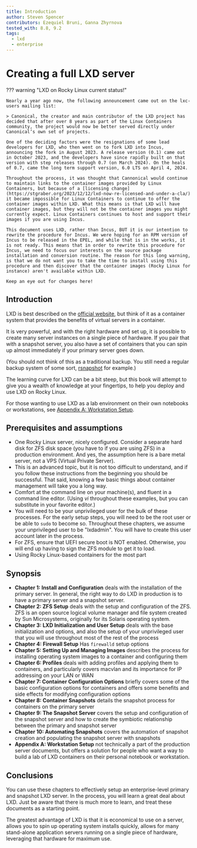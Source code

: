 ```yaml
---
title: Introduction 
author: Steven Spencer
contributors: Ezequiel Bruni, Ganna Zhyrnova
tested_with: 8.8, 9.2
tags:
  - lxd
  - enterprise
---
```


# Creating a full LXD server

??? warning "LXD on Rocky Linux current status!"

    Nearly a year ago now, the following announcement came out on the lxc-users mailing list:

    > Canonical, the creator and main contributor of the LXD project has decided that after over 8 years as part of the Linux Containers community, the project would now be better served directly under Canonical’s own set of projects.

    One of the deciding factors were the resignations of some lead developers for LXD, who then went on to fork LXD into Incus, announcing the fork in August 2023. A release version (0.1) came out in October 2023, and the developers have since rapidly built on that version with step releases through 0.7 (on March 2024). On the heals of 0.7, came the long term support version, 6.0 LTS on April 4, 2024.

    Throughout the process, it was thought that Cannonical would continue to maintain links to the container images provided by Linux Containers, but because of a [licensing change](https://stgraber.org/2023/12/12/lxd-now-re-licensed-and-under-a-cla/) it became impossible for Linux Containers to continue to offer the container images within LXD. What this means is that LXD will have container images, but they will not be the container images you might currently expect. Linux Containers continues to host and support their images if you are using Incus. 

    This document uses LXD, rather than Incus, BUT it is our intention to rewrite the procedure for Incus. We were hoping for an RPM version of Incus to be released in the EPEL, and while that is in the works, it is not ready. This means that in order to rewrite this procedure for Incus, we need to focus our interests on the source package installation and conversion routine. The reason for this long warning, is that we do not want you to take the time to install using this procedure and then discover that the container images (Rocky Linux for instance) aren't available within LXD. 

    Keep an eye out for changes here!

## Introduction

LXD is best described on the [official website](https://documentation.ubuntu.com/lxd/en/latest/), but think of it as a container system that provides the benefits of virtual servers in a container.

It is very powerful, and with the right hardware and set up, it is possible to create many server instances on a single piece of hardware. If you pair that with a snapshot server, you also have a set of containers that you can spin up almost immediately if your primary server goes down.

(You should not think of this as a traditional backup. You still need a regular backup system of some sort, [rsnapshot](../../guides/backup/rsnapshot_backup.md) for example.)

The learning curve for LXD can be a bit steep, but this book will attempt to give you a wealth of knowledge at your fingertips, to help you deploy and use LXD on Rocky Linux.

For those wanting to use LXD as a lab environment on their own notebooks or workstations, see [Appendix A: Workstation Setup](30-appendix_a.md).

## Prerequisites and assumptions

* One Rocky Linux server, nicely configured. Consider a separate hard disk for ZFS disk space (you have to if you are using ZFS) in a production environment. And yes, the assumption here is a bare metal server, not a VPS (Virtual Private Server).
* This is an advanced topic, but it is not too difficult to understand, and if you follow these instructions from the beginning you should be successful. That said, knowing a few basic things about container management will take you a long way.
* Comfort at the command line on your machine(s), and fluent in a command line editor. (Using _vi_ throughout these examples, but you can substitute in your favorite editor.)
* You will need to be your unprivileged user for the bulk of these processes. For the early setup steps, you will need to be the root user or be able to `sudo` to become so. Throughout these chapters, we assume your unprivileged user to be "lxdadmin". You will have to create this user account later in the process.
* For ZFS, ensure that UEFI secure boot is NOT enabled. Otherwise, you will end up having to sign the ZFS module to get it to load.
* Using Rocky Linux-based containers for the most part

## Synopsis

* **Chapter 1: Install and Configuration** deals with the installation of the primary server. In general, the right way to do LXD in production is to have a primary server and a snapshot server.
* **Chapter 2: ZFS Setup** deals with the setup and configuration of the ZFS. ZFS is an open source logical volume manager and file system created by Sun Microsystems, originally for its Solaris operating system.
* **Chapter 3: LXD Initialization and User Setup** deals with the base initialization and options, and also the setup of your unprivileged user that you will use throughout most of the rest of the process
* **Chapter 4: Firewall Setup** Has `firewalld` setup options
* **Chapter 5: Setting Up and Managing Images** describes the process for installing operating system images to a container and configuring them
* **Chapter 6: Profiles** deals with adding profiles and applying them to containers, and particularly covers macvlan and its importance for IP addressing on your LAN or WAN
* **Chapter 7: Container Configuration Options** briefly covers some of the basic configuration options for containers and offers some benefits and side effects for modifying configuration options
* **Chapter 8: Container Snapshots** details the snapshot process for containers on the primary server
* **Chapter 9: The Snapshot Server** covers the setup and configuration of the snapshot server and how to create the symbiotic relationship between the primary and snapshot server
* **Chapter 10: Automating Snapshots** covers the automation of snapshot creation and populating the snapshot server with snapshots
* **Appendix A: Workstation Setup** not technically a part of the production server documents, but offers a solution for people who want a way to build a lab of LXD containers on their personal notebook or workstation.  

## Conclusions

You can use these chapters to effectively setup an enterprise-level primary and snapshot LXD server. In the process, you will learn a great deal about LXD. Just be aware that there is much more to learn, and treat these documents as a starting point.

The greatest advantage of LXD is that it is economical to use on a server, allows you to spin up operating system installs quickly, allows for many stand-alone application servers running on a single piece of hardware, leveraging that hardware for maximum use.
